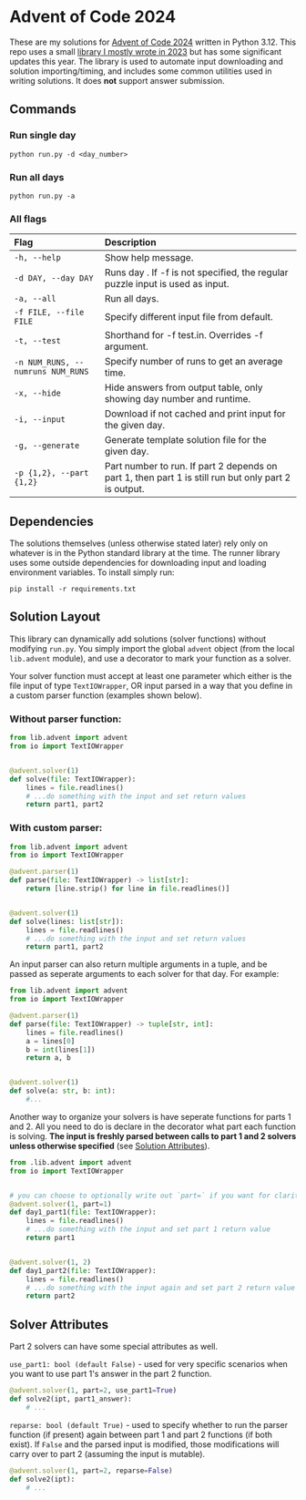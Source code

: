 # Advent of Code 2024

These are my solutions for [Advent of Code 2024](https://adventofcode.com/2024) written in Python 3.12. This repo uses a small [library I mostly wrote in 2023](https://github.com/sfmalloy/advent-of-code-2023/) but has some significant updates this year. The library is used to automate input downloading and solution importing/timing, and includes some common utilities used in writing solutions. It does **not** support answer submission.

## Commands

### Run single day
```
python run.py -d <day_number>
```

### Run all days
```
python run.py -a
```

### All flags
|Flag|Description|
|:-|:-|
|`-h, --help`|Show help message.|
|`-d DAY, --day DAY`|Runs day <d>. If -f is not specified, the regular puzzle input is used as input.|
|`-a, --all`|Run all days.|
|`-f FILE, --file FILE`|Specify different input file from default.|
|`-t, --test`|Shorthand for -f test.in. Overrides -f argument.|
|`-n NUM_RUNS, --numruns NUM_RUNS`|Specify number of runs to get an average time.|
|`-x, --hide`|Hide answers from output table, only showing day number and runtime.|
|`-i, --input`|Download if not cached and print input for the given day.|
|`-g, --generate`|Generate template solution file for the given day.|
|`-p {1,2}, --part {1,2}`|Part number to run. If part 2 depends on part 1, then part 1 is still run but only part 2 is output.|

## Dependencies
The solutions themselves (unless otherwise stated later) rely only on whatever is in the Python standard library at the time. The runner library uses some outside dependencies for downloading input and loading environment variables. To install simply run:
```
pip install -r requirements.txt
```

## Solution Layout
This library can dynamically add solutions (solver functions) without modifying `run.py`. You simply import the global `advent` object (from the local `lib.advent` module), and use a decorator to mark your function as a solver.

Your solver function must accept at least one parameter which either is the file input of type `TextIOWrapper`, OR input parsed in a way that you define in a custom parser function (examples shown below). 

### Without parser function:
```py
from lib.advent import advent
from io import TextIOWrapper


@advent.solver(1)
def solve(file: TextIOWrapper):
    lines = file.readlines()
    # ...do something with the input and set return values
    return part1, part2
```

### With custom parser:
```py
from lib.advent import advent
from io import TextIOWrapper

@advent.parser(1)
def parse(file: TextIOWrapper) -> list[str]:
    return [line.strip() for line in file.readlines()]


@advent.solver(1)
def solve(lines: list[str]):
    lines = file.readlines()
    # ...do something with the input and set return values
    return part1, part2
```

An input parser can also return multiple arguments in a tuple, and be passed as seperate arguments to each solver for that day. For example:
```py
from lib.advent import advent
from io import TextIOWrapper

@advent.parser(1)
def parse(file: TextIOWrapper) -> tuple[str, int]:
    lines = file.readlines()
    a = lines[0]
    b = int(lines[1])
    return a, b


@advent.solver(1)
def solve(a: str, b: int):
    #...
```

Another way to organize your solvers is have seperate functions for parts 1 and 2. All you need to do is declare in the decorator what part each function is solving. **The input is freshly parsed between calls to part 1 and 2 solvers unless otherwise specified** (see [Solution Attributes](#solution-attributes)).

```py
from .lib.advent import advent
from io import TextIOWrapper


# you can choose to optionally write out `part=` if you want for clarity
@advent.solver(1, part=1)
def day1_part1(file: TextIOWrapper):
    lines = file.readlines()
    # ...do something with the input and set part 1 return value
    return part1


@advent.solver(1, 2)
def day1_part2(file: TextIOWrapper):
    lines = file.readlines()
    # ...do something with the input again and set part 2 return value
    return part2
```

## Solver Attributes
Part 2 solvers can have some special attributes as well.

`use_part1: bool (default False)` - used for very specific scenarios when you want to use part 1's answer in the part 2 function.

```py
@advent.solver(1, part=2, use_part1=True)
def solve2(ipt, part1_answer):
    # ...
```

`reparse: bool (default True)` - used to specify whether to run the parser function (if present) again between part 1 and part 2 functions (if both exist). If `False` and the parsed input is modified, those modifications will carry over to part 2 (assuming the input is mutable).

```py
@advent.solver(1, part=2, reparse=False)
def solve2(ipt):
    # ...
```
